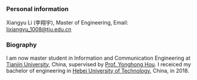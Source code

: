 ### Personal information
Xiangyu Li (李翔宇), Master of Engineering,
Email: lixiangyu_1008@tju.edu.cn

### Biography
I am now master student in Information and Communication Engineering at [Tianjin University](http://seea.tju.edu.cn/), China, supervised by [Prof. Yonghong Hou](http://seea.tju.edu.cn/szdw/txx/201704/t20170405_293349.htm). I receiced my bachelor of engineering in [Hebei University of Technology](https://xinxi.hebut.edu.cn/), China, in 2018.

